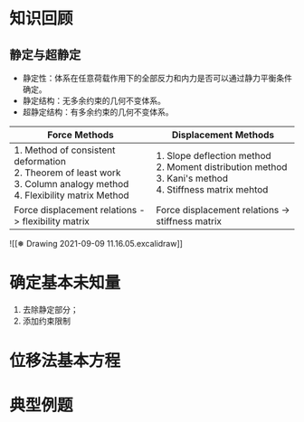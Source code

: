 # 知识回顾
## 静定与超静定
- 静定性：体系在任意荷载作用下的全部反力和内力是否可以通过静力平衡条件确定。
- 静定结构：无多余约束的几何不变体系。
- 超静定结构：有多余约束的几何不变体系。

|Force Methods|Displacement Methods|
| ---- | ---- |
|1. Method of consistent deformation<br>2. Theorem of least work<br>3. Column analogy method <br>4. Flexibility matrix Method|1. Slope deflection method<br>2. Moment distribution method<br>3. Kani's method<br>4. Stiffness matrix mehtod|
|Force displacement relations -> flexibility matrix|Force displacement relations -> stiffness matrix|


![[❅ Drawing 2021-09-09 11.16.05.excalidraw]]

# 确定基本未知量

1. 去除静定部分；
2. 添加约束限制

# 位移法基本方程

# 典型例题